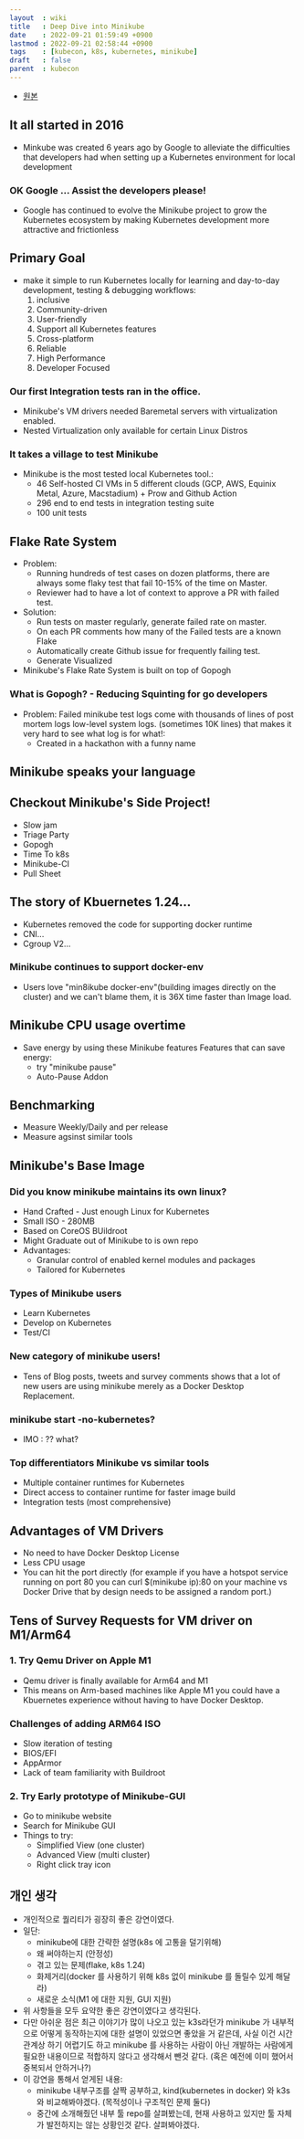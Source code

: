 ```yaml
---
layout  : wiki
title   : Deep Dive into Minikube
date    : 2022-09-21 01:59:49 +0900
lastmod : 2022-09-21 02:58:44 +0900
tags    : [kubecon, k8s, kubernetes, minikube]
draft   : false
parent  : kubecon
---
```


- [원본](https://youtu.be/Iyq_MlSku-I)

## It all started in 2016
- Minkube was created 6 years ago by Google to alleviate the difficulties that developers had when setting up a Kubernetes environment for local development

### OK Google ... Assist the developers please!
- Google has continued to evolve the Minikube project to grow the Kubernetes ecosystem by making Kubernetes development more attractive and frictionless

## Primary Goal
- make it simple to run Kubernetes locally for learning and day-to-day development, testing & debugging workflows:
  1. inclusive
  2. Community-driven
  3. User-friendly
  4. Support all Kubernetes features
  5. Cross-platform
  6. Reliable
  7. High Performance
  8. Developer Focused

### Our first Integration tests ran in the office.
- Minikube's VM drivers needed Baremetal servers with virtualization enabled.
- Nested Virtualization only available for certain Linux Distros

### It takes a village to test Minikube
- Minikube is the most tested local Kubernetes tool.:
  - 46 Self-hosted CI VMs in 5 different clouds (GCP, AWS, Equinix Metal, Azure, Macstadium) + Prow and Github Action
  - 296 end to end tests in integration testing suite
  - 100 unit tests

## Flake Rate System
- Problem:
  - Running hundreds of test cases on dozen platforms, there are always some flaky test that fail 10-15% of the time on Master.
  - Reviewer had to have a lot of context to approve a PR with failed test.
- Solution:
  - Run tests on master regularly, generate failed rate on master.
  - On each PR comments how many of the Failed tests are a known Flake
  - Automatically create Github issue for frequently failing test.
  - Generate Visualized
- Minikube's Flake Rate System is built on top of Gopogh

### What is Gopogh? - Reducing Squinting for go developers
- Problem: Failed minikube test logs come with thousands of lines of post mortem logs low-level system logs. (sometimes 10K lines) that makes it very hard to see what log is for what!:
  - Created in a hackathon with a funny name

## Minikube speaks your language

## Checkout Minikube's Side Project!
- Slow jam
- Triage Party
- Gopogh
- Time To k8s
- Minikube-CI
- Pull Sheet

## The story of Kbuernetes 1.24...
- Kubernetes removed the code for supporting docker runtime
- CNI...
- Cgroup V2...

### Minikube continues to support docker-env
- Users love "min8ikube docker-env"(building images directly on the cluster) and we can't blame them, it is 36X time faster than Image load.

## Minikube CPU usage overtime
- Save energy by using these Minikube features Features that can save energy:
  - try "minikube pause"
  - Auto-Pause Addon

## Benchmarking
- Measure Weekly/Daily and per release
- Measure agsinst similar tools

## Minikube's Base Image
### Did you know minikube maintains its own linux?
- Hand Crafted - Just enough Linux for Kubernetes
- Small ISO - 280MB
- Based on CoreOS BUildroot
- Might Graduate out of Minikube to is own repo
- Advantages:
  - Granular control of enabled kernel modules and packages
  - Tailored for Kubernetes

### Types of Minikube users
- Learn Kubernetes
- Develop on Kubernetes
- Test/CI

### New category of minikube users!
- Tens of Blog posts, tweets and survey comments shows that a lot of new users are using minikube merely as a Docker Desktop Replacement.

### minikube start -no-kubernetes?
- IMO : ?? what?

### Top differentiators Minikube vs similar tools
- Multiple container runtimes for Kubernetes
- Direct access to container runtime for faster image build
- Integration tests (most comprehensive)

## Advantages of VM Drivers
- No need to have Docker Desktop License
- Less CPU usage
- You can hit the port directly (for example if you have a hotspot service running on port 80 you can curl $(minikube ip):80 on your machine vs Docker Drive that by design needs to be assigned a random port.)

## Tens of Survey Requests for VM driver on M1/Arm64
### 1. Try Qemu Driver on Apple M1
- Qemu driver is finally available for Arm64 and M1
- This means on Arm-based machines like Apple M1 you could have a Kbuernetes experience without having to have Docker Desktop.

### Challenges of adding ARM64 ISO
- Slow iteration of testing
- BIOS/EFI
- AppArmor
- Lack of team familiarity with Buildroot

### 2. Try Early prototype of Minikube-GUI
- Go to minikube website
- Search for Minikube GUI
- Things to try:
  - Simplified View (one cluster)
  - Advanced View (multi cluster)
  - Right click tray icon

## 개인 생각
- 개인적으로 퀄리티가 굉장히 좋은 강연이였다.
- 일단:
  - minikube에 대한 간략한 설명(k8s 에 고통을 덜기위해)
  - 왜 써야하는지 (안정성)
  - 겪고 있는 문제(flake, k8s 1.24)
  - 화제거리(docker 를 사용하기 위해 k8s 없이 minikube 를 돌릴수 있게 해달라)
  - 새로운 소식(M1 에 대한 지원, GUI 지원)
- 위 사항들을 모두 요약한 좋은 강연이였다고 생각된다.
- 다만 아쉬운 점은 최근 이야기가 많이 나오고 있는 k3s라던가 minikube 가 내부적으로 어떻게 동작하는지에 대한 설명이 있었으면 좋았을 거 같은데, 사실 이건 시간 관계상 하기 어렵기도 하고 minikube 를 사용하는 사람이 아닌 개발하는 사람에게 필요한 내용이므로 적합하지 않다고 생각해서 뺀것 같다. (혹은 예전에 이미 했어서 중복되서 안하거나?)
- 이 강연을 통해서 얻게된 내용:
  - minikube 내부구조를 살짝 공부하고, kind(kubernetes in docker) 와 k3s 와 비교해봐야겠다. (목적성이나 구조적인 문제 둘다)
  - 중간에 소개해줬던 내부 툴 repo를 살펴봤는데, 현재 사용하고 있지만 툴 자체가 발전하지는 않는 상황인것 같다. 살펴봐야겠다.
